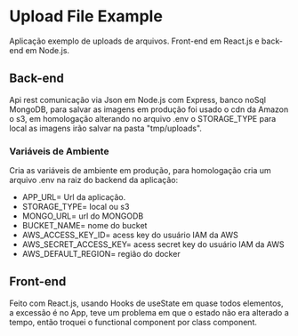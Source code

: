# Upload File Example
Aplicação exemplo de uploads de arquivos. Front-end em React.js e back-end em Node.js.

<h2>Back-end</h2>
Api rest comunicação via Json em Node.js com Express, banco noSql MongoDB, para salvar as imagens em produção foi usado o cdn da Amazon o s3, em homologação alterando no arquivo .env o STORAGE_TYPE para local as imagens irão salvar na pasta "tmp/uploads". 

<h3>Variáveis de Ambiente</h3>

Cria as variáveis de ambiente em produção, para homologação cria um arquivo .env na raiz do backend da aplicação:
- APP_URL= Url da aplicação.
- STORAGE_TYPE= local ou s3
- MONGO_URL= url do MONGODB
- BUCKET_NAME= nome do bucket 
- AWS_ACCESS_KEY_ID= acess key do usuário IAM da AWS
- AWS_SECRET_ACCESS_KEY= acess secret key do usuário IAM da AWS
- AWS_DEFAULT_REGION= região do docker

<h2>Front-end</h2>
Feito com React.js, usando Hooks de useState em quase todos elementos, a excessão é no App, teve um problema em que o estado não era alterado a tempo, então troquei o functional component por class component.
